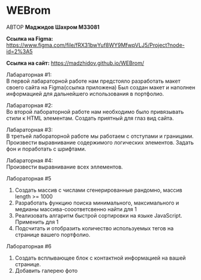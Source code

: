 # WEBrom
АВТОР
**Маджидов Шахром М33081** 

**Ссылка на Figma:** 
https://www.figma.com/file/fRX31bwYuf8WY9MfwpVLJ5/Project?node-id=2%3A5   

**Ссылка на сайт:**
https://madzhidov.github.io/WEBrom/     


Лабараторная #1:   
В первой лабараторной работе нам предстояло разработать макет своего сайта на Figma(ссылка приложена) 
Был создан макет и наполнен информацией для дальнейшего использования в портфолио.  

Лабараторная #2:  
Во второй лабораторной работе нам необходимо было привязывать стили к HTML элементам. Создать приятный для глаз вид сайта.  

Лабараторная #3:  
В третьей лабораторной работе мы работаем с отступами и границами. Произвести выравнивание содержимого логических элементов. Задать фон и поработать с шрифтами.   

Лабараторная #4:  
Произвести выравнивание всех эллементов.  

Лабораторная #5
1) Создать массив с числами сгенерированные рандомно, массив length >= 1000  
2) Разработать функцию поиска минимального, максимального и медианы массива-сооответсвенно найти для 1  
3) Реализовать алгаритм быстрой сортировки на языке JavaScript. Применить для 1
4) Подсчитать и отобразить количество используемых тегов на странице вашего портфолио.  

Лабораторная #6
1) Создать всплывающее блок с контактной информацией на вашей странице. 
2) Добавить галерею фото
